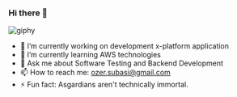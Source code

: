 ### Hi there 👋

![giphy](https://media.giphy.com/media/E8c4TnAjt7uAo/giphy.gif)

- 🔭 I’m currently working on development x-platform application
- 🌱 I’m currently learning AWS technologies
- 💬 Ask me about Software Testing and Backend Development
- 📫 How to reach me: ozer.subasi@gmail.com
- ⚡ Fun fact: Asgardians aren't technically immortal.

<!--
**ozers/ozers** is a ✨ _special_ ✨ repository because its `README.md` (this file) appears on your GitHub profile.

Here are some ideas to get you started:

- 👯 I’m looking to collaborate on ...
- 🤔 I’m looking for help with ...
- 😄 Pronouns: ...
-->
